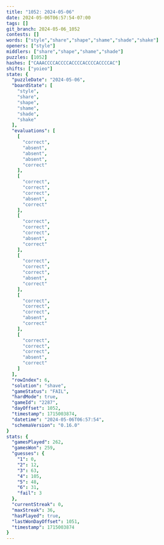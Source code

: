```yaml
---
title: "1052: 2024-05-06"
date: 2024-05-06T06:57:54-07:00
tags: []
git_branch: 2024-05-06_1052
contests: []
words: ["style","share","shape","shame","shade","shake"]
openers: ["style"]
middlers: ["share","shape","shame","shade"]
puzzles: [1052]
hashes: ["CAAACCCCACCCCACCCCACCCCACCCCAC"]
shifts: ["yoieo"]
state: {
  "puzzleDate": "2024-05-06",
  "boardState": [
    "style",
    "share",
    "shape",
    "shame",
    "shade",
    "shake"
  ],
  "evaluations": [
    [
      "correct",
      "absent",
      "absent",
      "absent",
      "correct"
    ],
    [
      "correct",
      "correct",
      "correct",
      "absent",
      "correct"
    ],
    [
      "correct",
      "correct",
      "correct",
      "absent",
      "correct"
    ],
    [
      "correct",
      "correct",
      "correct",
      "absent",
      "correct"
    ],
    [
      "correct",
      "correct",
      "correct",
      "absent",
      "correct"
    ],
    [
      "correct",
      "correct",
      "correct",
      "absent",
      "correct"
    ]
  ],
  "rowIndex": 6,
  "solution": "shave",
  "gameStatus": "FAIL",
  "hardMode": true,
  "gameId": "2287",
  "dayOffset": 1052,
  "timestamp": 1715003874,
  "datetime": "2024-05-06T06:57:54",
  "schemaVersion": "0.16.0"
}
stats: {
  "gamesPlayed": 262,
  "gamesWon": 259,
  "guesses": {
    "1": 0,
    "2": 12,
    "3": 63,
    "4": 105,
    "5": 48,
    "6": 31,
    "fail": 3
  },
  "currentStreak": 0,
  "maxStreak": 36,
  "hasPlayed": true,
  "lastWonDayOffset": 1051,
  "timestamp": 1715003874
}
---
```

<!-- more -->
